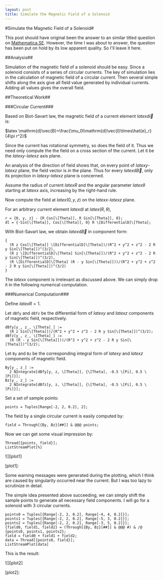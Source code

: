 ```yaml
---
layout: post
title: Simulate the Magnetic Field of a Solenoid
---
```


#Simulate the Magnetic Field of a Solenoid#

This post should have original been the answer to an similar titled question on [Mathematica.SE][Mma.SE]. However, the time I was about to answer, the question has been put on hold by its low apparent quality. So I'll leave it here.

[Mma.SE]: http://mathematica.stackexchange.com/

##Analysis##

Simulation of the magnetic field of a solenoid should be easy. Since a solenoid consists of a series of circular currents. The key of simulation lies in the calculation of magnetic field of a circular current. Then several simple shifts along the axis give all field value generated by individual currents. Adding all values gives the overall field.

##Theoretical Work##

###Circular Current###

Based on Biot-Savart law, the magnetic field of a current element $latex \mathrm{d}\vec{l}$ is:

$latex \mathrm{d}\vec{B}=\frac{\mu_0I\mathrm{d}\vec{l}\times\hat{e}_r}{4\pi r^2}$

Since the current has rotational symmetry, so does the field of it. Thus we need only compute the the field on a cross section of the current. Let it be the $latex y$-$latex z$ axis plane.

An analysis of the direction of field shows that, on every point of $latex y$-$latex z$ plane, the field vector is _in_ the plane. Thus for every $latex \mathrm{d}\vec{B}$, only its projection in $latex y$-$latex z$ plane is concerned.

Assume the radius of current $latex R$ and the angular parameter $latex \theta$ starting at $latex x$ axis, increasing by the right-hand rule.

Now compute the field at $latex (0,y,z)$ on the $latex x$-$latex z$ plane.

For an arbitrary current element $latex \mathrm{d}l$ at $latex (R,\theta)$,

    r = {0, y, z} - {R Cos[\[Theta]], R Sin[\[Theta]], 0};
    dl = {-Sin[\[Theta]], Cos[\[Theta]], 0} R \[DifferentialD]\[Theta];

With Biot-Savart law, we obtain $latex \mathrm{d}\vec{B}$ in component form:

    {
      (R z Cos[\[Theta]] \[DifferentialD]\[Theta])/(R^2 + y^2 + z^2 - 2 R y Sin[\[Theta]])^(3/2),
      (R z \[DifferentialD]\[Theta] Sin[\[Theta]])/(R^2 + y^2 + z^2 - 2 R y Sin[\[Theta]])^(3/2),
      (R \[DifferentialD]\[Theta] (R - y Sin[\[Theta]]))/(R^2 + y^2 + z^2 - 2 R y Sin[\[Theta]])^(3/2)
    }

The $latex x$ component is irrelevant as discussed above. We can simply drop it in the following numerical computation.

###Numerical Computation###

Define $latex R=1$.

Let `dBfy` and `dBfz` be the differential form of $latex y$ and $latex z$ components of magnetic field, respectively.

    dBfy[y_, z_, \[Theta]_] := 
      (R z Sin[\[Theta]])/(R^2 + y^2 + z^2 - 2 R y Sin[\[Theta]])^(3/2);
    dBfz[y_, z_, \[Theta]_] := 
      (R (R - y Sin[\[Theta]]))/(R^2 + y^2 + z^2 - 2 R y Sin[\[Theta]])^(3/2);

Let `By` and `Bz` be the corresponding integral form of $latex y$ and $latex z$ components of magnetic field.

    By[y_, z_] := 
      2 NIntegrate[dBfy[y, z, \[Theta]], {\[Theta], -0.5 \[Pi], 0.5 \[Pi]}];
    Bz[y_, z_] := 
      2 NIntegrate[dBfz[y, z, \[Theta]], {\[Theta], -0.5 \[Pi], 0.5 \[Pi]}];

Set a set of sample points:

    points = Tuples[Range[-2, 2, 0.2], 2];

The field by a single circular current is easily computed by:

    field = Through[{By, Bz}[##]] & @@@ points;

Now we can get some visual impression by:

    Thread[{points, field}];
    ListStreamPlot[%]

![][plot1]

[plot1]: 

Some warning messages were generated during the plotting, which I think are caused by singularity occurred near the current. But I was too lazy to scrutinize in detail.

The simple idea presented above succeeding, we can simply shift the sample points to generate all necessary field components. I will go for a solenoid with 3 circular currents.

    points0 = Tuples[{Range[-2, 2, 0.2], Range[-4, 4, 0.2]}];
    points1 = Tuples[{Range[-2, 2, 0.2], Range[-5, 3, 0.2]}];
    points2 = Tuples[{Range[-2, 2, 0.2], Range[-3, 5, 0.2]}];
    {field0, field1, field2} = (Through[{By, Bz}[##]] & @@@ #) & /@ {points0, points1, points2};
    field = field0 + field1 + field2;
    data = Thread[{points0, field}];
    ListStreamPlot[data]

This is the result:

![][plot2]

[plot2]:
